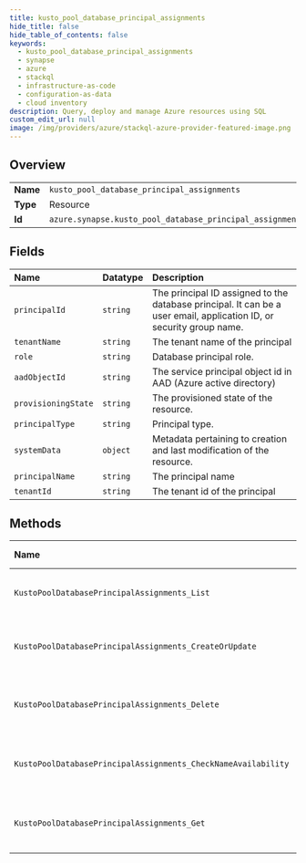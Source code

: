 ```yaml
---
title: kusto_pool_database_principal_assignments
hide_title: false
hide_table_of_contents: false
keywords:
  - kusto_pool_database_principal_assignments
  - synapse
  - azure    
  - stackql
  - infrastructure-as-code
  - configuration-as-data
  - cloud inventory
description: Query, deploy and manage Azure resources using SQL
custom_edit_url: null
image: /img/providers/azure/stackql-azure-provider-featured-image.png
---
```

  
    

## Overview
<table><tbody>
<tr><td><b>Name</b></td><td><code>kusto_pool_database_principal_assignments</code></td></tr>
<tr><td><b>Type</b></td><td>Resource</td></tr>
<tr><td><b>Id</b></td><td><code>azure.synapse.kusto_pool_database_principal_assignments</code></td></tr>
</tbody></table>

## Fields
| Name | Datatype | Description |
|:-----|:---------|:------------|
| `principalId` | `string` | The principal ID assigned to the database principal. It can be a user email, application ID, or security group name. |
| `tenantName` | `string` | The tenant name of the principal |
| `role` | `string` | Database principal role. |
| `aadObjectId` | `string` | The service principal object id in AAD (Azure active directory) |
| `provisioningState` | `string` | The provisioned state of the resource. |
| `principalType` | `string` | Principal type. |
| `systemData` | `object` | Metadata pertaining to creation and last modification of the resource. |
| `principalName` | `string` | The principal name |
| `tenantId` | `string` | The tenant id of the principal |
## Methods
| Name | Accessible by | Required Params | Description |
|:-----|:--------------|:----------------|:------------|
| `KustoPoolDatabasePrincipalAssignments_List` | `SELECT` | `databaseName, kustoPoolName, resourceGroupName, subscriptionId, workspaceName` | Lists all Kusto pool database principalAssignments. |
| `KustoPoolDatabasePrincipalAssignments_CreateOrUpdate` | `INSERT` | `databaseName, kustoPoolName, principalAssignmentName, resourceGroupName, subscriptionId, workspaceName` | Creates a Kusto pool database principalAssignment. |
| `KustoPoolDatabasePrincipalAssignments_Delete` | `DELETE` | `databaseName, kustoPoolName, principalAssignmentName, resourceGroupName, subscriptionId, workspaceName` | Deletes a Kusto pool principalAssignment. |
| `KustoPoolDatabasePrincipalAssignments_CheckNameAvailability` | `EXEC` | `databaseName, kustoPoolName, resourceGroupName, subscriptionId, workspaceName, data__name, data__type` | Checks that the database principal assignment is valid and is not already in use. |
| `KustoPoolDatabasePrincipalAssignments_Get` | `EXEC` | `databaseName, kustoPoolName, principalAssignmentName, resourceGroupName, subscriptionId, workspaceName` | Gets a Kusto pool database principalAssignment. |
